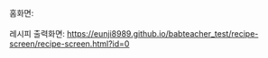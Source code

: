 홈화면: 
<br><br>
레시피 출력화면: 
https://eunji8989.github.io/babteacher_test/recipe-screen/recipe-screen.html?id=0
<br><br>
